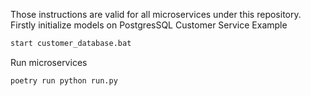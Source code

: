 Those instructions are valid for all microservices under this repository.
Firstly initialize models on PostgresSQL 
Customer Service Example
```bash
start customer_database.bat
``` 
Run microservices
```bash
poetry run python run.py
```     